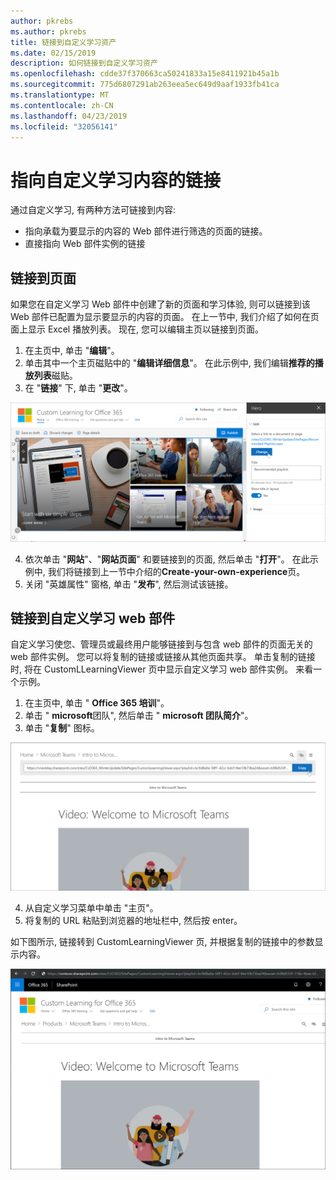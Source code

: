 ```yaml
---
author: pkrebs
ms.author: pkrebs
title: 链接到自定义学习资产
ms.date: 02/15/2019
description: 如何链接到自定义学习资产
ms.openlocfilehash: cdde37f370663ca50241833a15e8411921b45a1b
ms.sourcegitcommit: 775d6807291ab263eea5ec649d9aaf1933fb41ca
ms.translationtype: MT
ms.contentlocale: zh-CN
ms.lasthandoff: 04/23/2019
ms.locfileid: "32056141"
---
```

# <a name="link-to-custom-learning-content"></a>指向自定义学习内容的链接

通过自定义学习, 有两种方法可链接到内容:

- 指向承载为要显示的内容的 Web 部件进行筛选的页面的链接。 
- 直接指向 Web 部件实例的链接

## <a name="link-to-a-page"></a>链接到页面

如果您在自定义学习 Web 部件中创建了新的页面和学习体验, 则可以链接到该 Web 部件已配置为显示要显示的内容的页面。 在上一节中, 我们介绍了如何在页面上显示 Excel 播放列表。 现在, 您可以编辑主页以链接到页面。 

1. 在主页中, 单击 "**编辑**"。
2. 单击其中一个主页磁贴中的 "**编辑详细信息**"。 在此示例中, 我们编辑**推荐的播放列表**磁贴。
3. 在 "**链接**" 下, 单击 "**更改**"。

![cg-linktopage](media/cg-linktopage.png)

4. 依次单击 "**网站**"、"**网站页面**" 和要链接到的页面, 然后单击 "**打开**"。 在此示例中, 我们将链接到上一节中介绍的**Create-your-own-experience**页。
5. 关闭 "英雄属性" 窗格, 单击 "**发布**", 然后测试该链接。 

## <a name="link-to-the-custom-learning-web-part"></a>链接到自定义学习 web 部件
自定义学习使您、管理员或最终用户能够链接到与包含 web 部件的页面无关的 web 部件实例。 您可以将复制的链接或链接从其他页面共享。 单击复制的链接时, 将在 CustomLLearningViewer 页中显示自定义学习 web 部件实例。 来看一个示例。 

1. 在主页中, 单击 " **Office 365 培训**"。
2. 单击 " **microsoft**团队", 然后单击 " **microsoft 团队简介**"。
3. 单击 "**复制**" 图标。

![cg-linktowebpart](media/cg-linktowebpart.png)

4. 从自定义学习菜单中单击 "主页"。
5. 将复制的 URL 粘贴到浏览器的地址栏中, 然后按 enter。 

如下图所示, 链接转到 CustomLearningViewer 页, 并根据复制的链接中的参数显示内容。 

![cg-linktowebpartviewer](media/cg-linktowebpartviewer.png)

